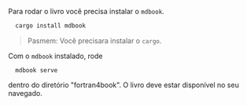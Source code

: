 
Para rodar o livro você precisa instalar o `mdbook`. 

```bash
  cargo install mdbook
``` 
>Pasmem: Você precisara instalar o `cargo`.

Com o `mdbook` instalado, rode
``` 
  mdbook serve 
```
dentro do diretório "fortran4book". O livro deve estar disponível no seu navegado. 

